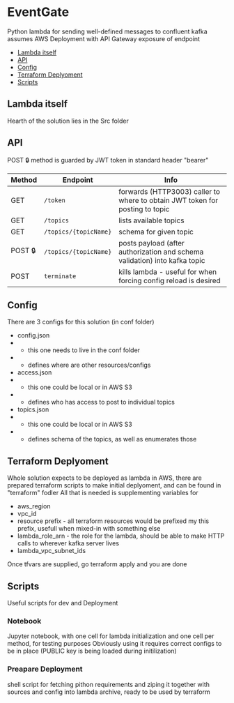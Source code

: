 # EventGate
Python lambda for sending well-defined messages to confluent kafka
assumes AWS Deployment with API Gateway exposure of endpoint

<!-- toc -->
- [Lambda itself](#lambda-itself)
- [API](#api)
- [Config](#config)
- [Terraform Deplyoment](#terraform-deplyoment)
- [Scripts](#scripts)
<!-- tocstop -->

## Lambda itself
Hearth of the solution lies in the Src folder

## API
POST 🔒 method is guarded by JWT token in standard header "bearer"

| Method  | Endpoint              | Info                                                                         |
|---------|-----------------------|------------------------------------------------------------------------------|
| GET     | `/token`              | forwards (HTTP3003) caller to where to obtain JWT token for posting to topic |
| GET     | `/topics`             | lists available topics                                                       |
| GET     | `/topics/{topicName}` | schema for given topic                                                       |
| POST 🔒  | `/topics/{topicName}` | posts payload (after authorization and schema validation) into kafka topic   |
| POST    | `terminate`           | kills lambda - useful for when forcing config reload is desired              |


## Config
There are 3 configs for this solution (in conf folder)

- config.json
- - this one needs to live in the conf folder
- - defines where are other resources/configs
- access.json
- - this one could be local or in AWS S3
- - defines who has access to post to individual topics
- topics.json
- - this one could be local or in AWS S3
- - defines schema of the topics, as well as enumerates those

## Terraform Deplyoment
Whole solution expects to be deployed as lambda in AWS,
there are prepared terraform scripts to make initial deplyoment, and can be found in "terraform" fodler
All that is needed is supplementing variables for
 - aws_region
 - vpc_id
 - resource prefix - all terraform resources would be prefixed my this prefix, usefull when mixed-in with something else
 - lambda_role_arn - the role for the lambda, should be able to make HTTP calls to wherever kafka server lives
 - lambda_vpc_subnet_ids
 
Once tfvars are supplied, go terraform apply and you are done

## Scripts
Useful scripts for dev and Deployment

### Notebook
Jupyter notebook, with one cell for lambda initialization and one cell per method, for testing purposes
Obviously using it requires correct configs to be in place (PUBLIC key is being loaded during initilization)

### Preapare Deployment
shell script for fetching pithon requirements and ziping it together with sources and config into lambda archive, ready to be used by terraform
